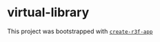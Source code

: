 # virtual-library

This project was bootstrapped with [`create-r3f-app`](https://github.com/utsuboco/create-r3f-app)